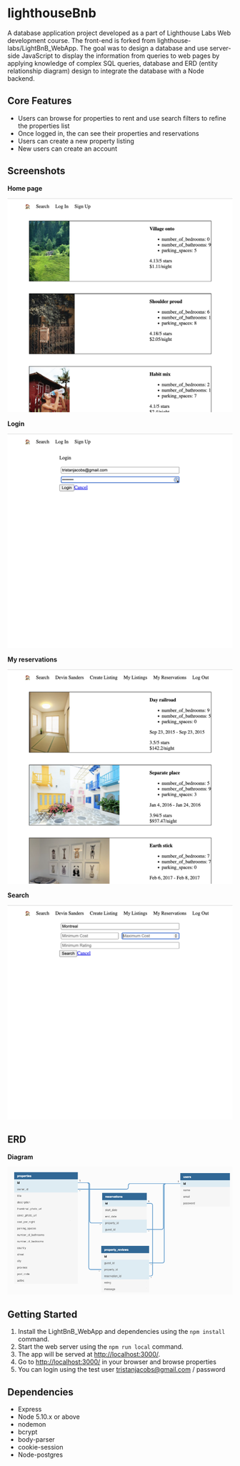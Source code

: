 # lighthouseBnb

A database application project developed as a part of Lighthouse Labs Web development course. The front-end is forked from lighthouse-labs/LightBnB_WebApp. The goal was to design a database and use server-side JavaScript to display the information from queries to web pages by applying knowledge of complex SQL queries, database and ERD (entity relationship diagram) design to integrate the database with a Node backend.


## Core Features
- Users can browse for properties to rent and use search filters to refine the properties list
- Once logged in, the can see their properties and reservations
- Users can create a new property listing
- New users can create an account

## Screenshots

**Home page**

!["Screenshot of the Homepage](https://github.com/amchampoux/LightBnB/blob/main/docs/index.png)

**Login**

!["Screenshot of the Login page](https://github.com/amchampoux/LightBnB/blob/main/docs/login.png)

**My reservations**

!["Screenshot of the My reservations page](https://github.com/amchampoux/LightBnB/blob/main/docs/my_reservations.png)

**Search**

!["Screenshot of the Search form](https://github.com/amchampoux/LightBnB/blob/main/docs/search.png)

## ERD

**Diagram**

!["Diagram"](https://github.com/amchampoux/LightBnB/blob/main/docs/erd.png)

## Getting Started
1. Install the LightBnB_WebApp and dependencies using the `npm install` command.
2. Start the web server using the `npm run local` command. 
3. The app will be served at <http://localhost:3000/>.
4. Go to <http://localhost:3000/> in your browser and browse properties
5. You can login using the test user tristanjacobs@gmail.com / password

## Dependencies
- Express
- Node 5.10.x or above
- nodemon
- bcrypt
- body-parser
- cookie-session
- Node-postgres





